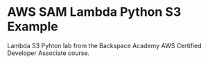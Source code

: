 # AWS SAM Lambda Python S3 Example  
Lambda S3 Pyhton lab from the Backspace Academy AWS Certified Developer Associate course.  

